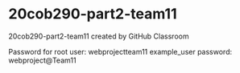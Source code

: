 # 20cob290-part2-team11
20cob290-part2-team11 created by GitHub Classroom

Password for root user: webprojectteam11
example_user password: webproject@Team11
